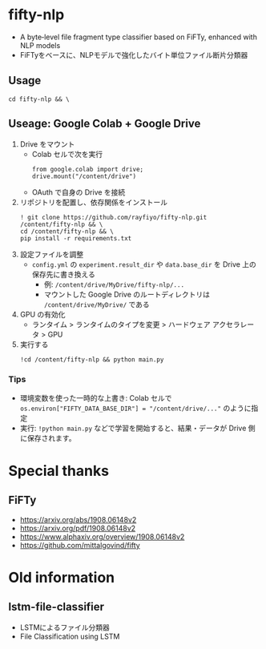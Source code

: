 # fifty-nlp

- A byte‐level file fragment type classifier based on FiFTy, enhanced with NLP models
- FiFTyをベースに、NLPモデルで強化したバイト単位ファイル断片分類器

## Usage

```
cd fifty-nlp && \
```

## Useage: Google Colab + Google Drive

1. Drive をマウント
   - Colab セルで次を実行
     ```
     from google.colab import drive;
     drive.mount("/content/drive")
     ```
   - OAuth で自身の Drive を接続
2. リポジトリを配置し、依存関係をインストール
   ```
   ! git clone https://github.com/rayfiyo/fifty-nlp.git /content/fifty-nlp && \
   cd /content/fifty-nlp && \
   pip install -r requirements.txt
   ```
3. 設定ファイルを調整
   - `config.yml` の `experiment.result_dir` や `data.base_dir` を
     Drive 上の保存先に書き換える
     - 例: `/content/drive/MyDrive/fifty-nlp/...`
     - マウントした Google Drive のルートディレクトリは `/content/drive/MyDrive/` である
4. GPU の有効化
   - ランタイム > ランタイムのタイプを変更 > ハードウェア アクセラレータ > GPU
5. 実行する
   ```
   !cd /content/fifty-nlp && python main.py
   ```

### Tips

- 環境変数を使った一時的な上書き: Colab セルで
  `os.environ["FIFTY_DATA_BASE_DIR"] = "/content/drive/..."` のように指定
- 実行: `!python main.py` などで学習を開始すると、結果・データが Drive 側に保存されます。

# Special thanks

## FiFTy

- https://arxiv.org/abs/1908.06148v2
- https://arxiv.org/pdf/1908.06148v2
- https://www.alphaxiv.org/overview/1908.06148v2
- https://github.com/mittalgovind/fifty

# Old information

## lstm-file-classifier

- LSTMによるファイル分類器
- File Classification using LSTM
